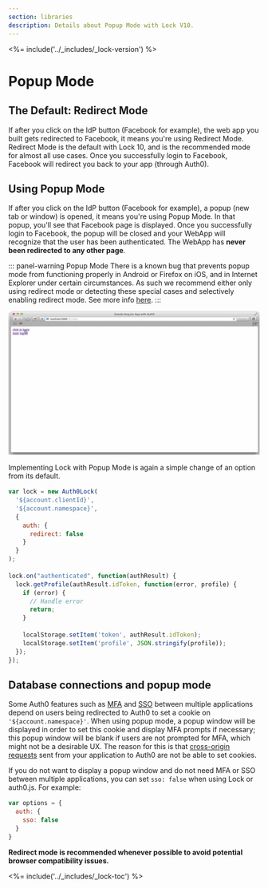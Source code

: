 ```yaml
---
section: libraries
description: Details about Popup Mode with Lock V10.
---
```


<%= include('../_includes/_lock-version') %>

# Popup Mode

## The Default: Redirect Mode

If after you click on the IdP button (Facebook for example), the web app you built gets redirected to Facebook, it means you're using Redirect Mode. Redirect Mode is the default with Lock 10, and is the recommended mode for almost all use cases. Once you successfully login to Facebook, Facebook will redirect you back to your app (through Auth0). 

## Using Popup Mode

If after you click on the IdP button (Facebook for example), a popup (new tab or window) is opened, it means you're using Popup Mode. In that popup, you'll see that Facebook page is displayed. Once you successfully login to Facebook, the popup will be closed and your WebApp will recognize that the user has been authenticated. The WebApp has **never been redirected to any other page**.

::: panel-warning Popup Mode
There is a known bug that prevents popup mode from functioning properly in Android or Firefox on iOS, and in Internet Explorer under certain circumstances. As such we recommend either only using redirect mode or detecting these special cases and selectively enabling redirect mode. See more info [here](https://ask.auth0.com/t/popup-login-window-is-not-closed-after-authentication/2843).
:::

![Widget Popup](/media/articles/libraries/lock/v10/widget-popup.gif)

Implementing Lock with Popup Mode is again a simple change of an option from its default.

```js
var lock = new Auth0Lock(
  '${account.clientId}',
  '${account.namespace}',
  {
    auth: { 
      redirect: false 
    }
  }
);

lock.on("authenticated", function(authResult) {
  lock.getProfile(authResult.idToken, function(error, profile) {
    if (error) {
      // Handle error
      return;
    }

    localStorage.setItem('token', authResult.idToken);
    localStorage.setItem('profile', JSON.stringify(profile));
  });
});
```

## Database connections and popup mode

Some Auth0 features such as [MFA](/multifactor-authentication) and [SSO](/sso/single-sign-on) between multiple applications depend on users being redirected to Auth0 to set a cookie on `'${account.namespace}'`.
When using popup mode, a popup window will be displayed in order to set this cookie and display MFA prompts if necessary; this popup window will be blank if users are not prompted for MFA, which might not be a desirable UX.
The reason for this is that [cross-origin requests](/auth-api#!#post--oauth-ro) sent from your application to Auth0 are not be able to set cookies.

If you do not want to display a popup window and do not need MFA or SSO between multiple applications, you can set `sso: false` when using Lock or auth0.js.
For example:

```js
var options = {
  auth: {
    sso: false
  }
}
```

**Redirect mode is recommended whenever possible to avoid potential browser compatibility issues.**

<%= include('../_includes/_lock-toc') %>

